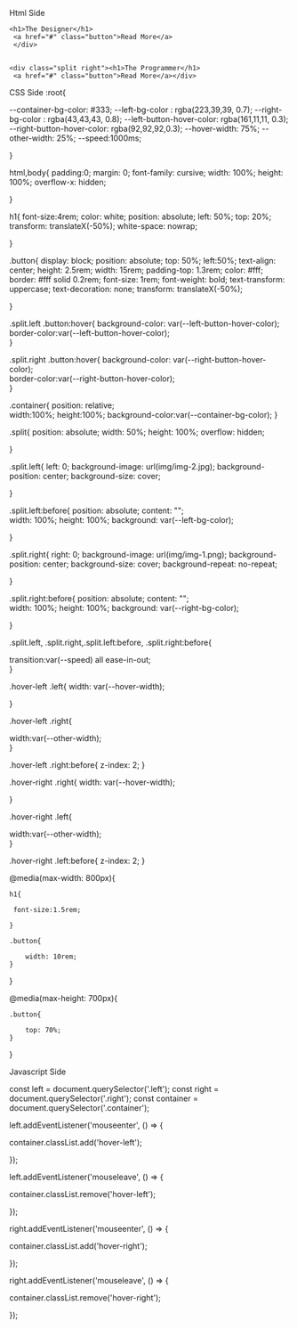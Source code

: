 Html Side

<!DOCTYPE html>
<html>
<head>
   <title>Split Landing Page</title>

<link rel="stylesheet" href="main.css">


</head>
    
<body>

 <div class="container">
    
  <div class="split left">
     
    <h1>The Designer</h1> 
     <a href="#" class="button">Read More</a>
     </div>  
    
    
    <div class="split right"><h1>The Programmer</h1> 
     <a href="#" class="button">Read More</a></div>
</div>   






<script src="script.js"></script>
</body>
</html>


CSS Side
:root{

--container-bg-color: #333;
--left-bg-color : rgba(223,39,39, 0.7);
--right-bg-color : rgba(43,43,43, 0.8);
--left-button-hover-color: rgba(161,11,11, 0.3);
--right-button-hover-color: rgba(92,92,92,0.3);
--hover-width: 75%;
--other-width: 25%;
--speed:1000ms;    
    
}

html,body{
padding:0;
margin: 0;
font-family: cursive;
width: 100%;
height: 100%;
overflow-x: hidden;

    
}

h1{
font-size:4rem;
color: white;
position: absolute;
left: 50%;
top: 20%;
transform: translateX(-50%);
white-space: nowrap;

    
    
}

.button{
display: block;
position: absolute;
top: 50%;
left:50%;
text-align: center;
height: 2.5rem;
width: 15rem;
padding-top: 1.3rem;
color: #fff;
border: #fff solid 0.2rem;
font-size: 1rem;
font-weight: bold;
text-transform: uppercase;
text-decoration: none;
transform: translateX(-50%);

}

.split.left .button:hover{
background-color: var(--left-button-hover-color);    
border-color:var(--left-button-hover-color);    
}

.split.right .button:hover{
background-color: var(--right-button-hover-color);    
border-color:var(--right-button-hover-color);    
}

.container{
 position: relative;   
 width:100%;
height:100%;
background-color:var(--container-bg-color);
}

.split{
 position: absolute;
width: 50%;
height: 100%;
overflow: hidden;

    
}

.split.left{
 left: 0;
background-image: url(img/img-2.jpg);
background-position: center;
background-size: cover;
    
}

.split.left:before{
position: absolute;
content: "";    
width: 100%;
height: 100%;
background: var(--left-bg-color);
    
    
}

.split.right{
 right: 0;
background-image: url(img/img-1.png);
background-position: center;
background-size: cover;
background-repeat: no-repeat;    
    
}

.split.right:before{
 position: absolute;
content: "";    
width: 100%;
height: 100%;
background: var(--right-bg-color);   
    
}

.split.left, .split.right,.split.left:before, .split.right:before{
    
 transition:var(--speed) all ease-in-out;   
}

.hover-left .left{
 width: var(--hover-width);   
    
}

.hover-left .right{
    
width:var(--other-width);    
}

.hover-left .right:before{
z-index: 2;
}

.hover-right .right{
 width: var(--hover-width);   
    
}

.hover-right .left{
    
width:var(--other-width);    
}

.hover-right .left:before{
z-index: 2;
}

@media(max-width: 800px){
    
    h1{
        
     font-size:1.5rem;   
   
    }   

    .button{
        
        width: 10rem;
    }

}

@media(max-height: 700px){
    
    .button{
        
        top: 70%;
    }       
    
    
}

Javascript Side

const left = document.querySelector('.left');
const right = document.querySelector('.right');
const container = document.querySelector('.container');


left.addEventListener('mouseenter',  () => {
                      
container.classList.add('hover-left');                      
                    
});


left.addEventListener('mouseleave', () => {
                      
container.classList.remove('hover-left');                      
                    
});

right.addEventListener('mouseenter', () => {
                      
container.classList.add('hover-right');                      
                    
});


right.addEventListener('mouseleave', () => {
                      
container.classList.remove('hover-right');                      
                    
});
